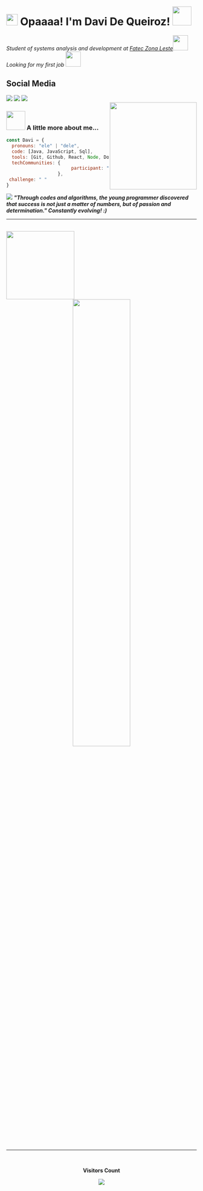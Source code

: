 <h1><img src="https://emojis.slackmojis.com/emojis/images/1531849430/4246/blob-sunglasses.gif?1531849430" width="30"/> Opaaaa! I'm Davi De Queiroz! <img src="https://media.giphy.com/media/12oufCB0MyZ1Go/giphy.gif" width="50"></h1>

<p><em>Student of systems analysis and development at <a href="https://www.fateczl.edu.br/inicio">Fatec Zona Leste</a><img src="https://media.giphy.com/media/fYSnHlufseco8Fh93Z/giphy.gif" width="40"></br>
Looking for my first job <img src="https://media.giphy.com/media/WUlplcMpOCEmTGBtBW/giphy.gif" width="40"> 
</em></p>
  
 <h2 align='left'>Social Media</h2>
 <div> 
 <a href="https://discord.com/channels/@me" target="_blank"><img src="https://img.shields.io/badge/Discord-7289DA?style=for-the-badge&logo=discord&logoColor=white" target="_blank"></a> 
  <a href = "mailto:daviqueiroz133@gmail.com"><img src="https://img.shields.io/badge/-Gmail-%23333?style=for-the-badge&logo=gmail&logoColor=white" target="_blank"></a>
  <a href="https://www.linkedin.com/in/daviqzdev/" target="_blank"><img src="https://img.shields.io/badge/-LinkedIn-%230077B5?style=for-the-badge&logo=linkedin&logoColor=white" target="_blank"></a> 
  
</div>

<img align='right' src="https://media.giphy.com/media/M9gbBd9nbDrOTu1Mqx/giphy.gif" width="230">

### <img src="https://media.giphy.com/media/VgCDAzcKvsR6OM0uWg/giphy.gif" width="50"> A little more about me...  


```javascript
const Davi = {
  pronouns: "ele" | "dele",
  code: [Java, JavaScript, Sql],
  tools: [Git, Github, React, Node, Docker],
  techCommunities: { 
                        participant: "Alura",
                   },
 challenge: " "
}
```

<img src="https://media.giphy.com/media/LnQjpWaON8nhr21vNW/giphy.gif"> <em><b>"Through codes and algorithms, the young programmer discovered that success is not just a matter of numbers, but of passion and determination." <b>Constantly evolving!</b> :)</em>

---

<br/>
<a href="https://github.com/ByancaMatos01">
  <img height="180em" src="https://github-readme-stats.vercel.app/api?username=DaviQzR&theme=dracula&show_icons=true" />
  <div  align="center" style="margin-bottom:100px">
<img width=55% align="center"  src="https://github-readme-streak-stats.herokuapp.com?user=DaviQzR&theme=radical&mode=weekly" />
<div  align="center" style="margin-bottom:100px">
 </div>
</a>


---
<div align="center">
<br><p align="centre"><b>Visitors Count</b></p>  
<p align="center"><img align="center" src="https://profile-counter.glitch.me/{DaviQzR}/count.svg" /></p> 
<br></div>



